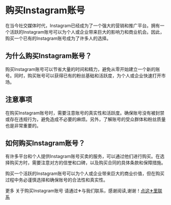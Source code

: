 # 购买Instagram账号

在当今社交媒体时代，Instagram已经成为了一个强大的营销和推广平台。拥有一个活跃的Instagram账号可以为个人或企业带来巨大的影响力和商业机会。因此，购买一个已有的Instagram账号成为了许多人的选择。

## 为什么购买Instagram账号？

购买Instagram账号可以节省大量的时间和精力，避免从零开始建立一个新的账号。同时，购买账号可以获得已有的粉丝基础和活跃度，为个人或企业快速打开市场。

## 注意事项

在购买Instagram账号时，需要注意账号的真实性和活跃度。确保账号没有被封禁或存在违规行为，避免造成不必要的麻烦。另外，了解账号的受众群体和粉丝质量也是非常重要的。

## 如何购买Instagram账号？

有许多平台和个人提供Instagram账号买卖的服务，可以通过他们进行购买。在选择购买方时，需要注意对方的信誉和口碑，以及购买合同的具体条款和保障措施。

购买一个活跃的Instagram账号可以为个人或企业带来巨大的商业价值，但在购买过程中务必谨慎选择和确保账号的合法性和真实性。

更多 关于购买Instagram账号 请通过✈与我们联系，感谢阅读,谢谢！[点这✈里联系](https://add.k02.cc)